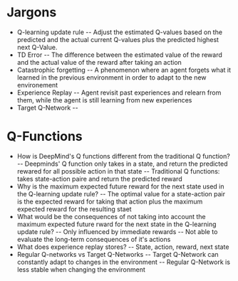 # Jargons
- Q-learning update rule
-- Adjust the estimated Q-values based on the predicted and the actual current Q-values plus the predicted highest next Q-Value.
- TD Error
-- The difference between the estimated value of the reward and the actual value of the reward after taking an action
- Catastrophic forgetting
-- A phenomenon where an agent forgets what it learned in the previous environment in order to adapt to the new environement
- Experience Replay
-- Agent revisit past experiences and relearn from them, while the agent is still learning from new experiences
- Target Q-Network
--
# Q-Functions
- How is DeepMind's Q functions different from the traditional Q function? 
-- Deepminds' Q function only takes in a state, and return the predicted rewared for all possible action in that state
-- Traditional Q functions: takes state-action paire and return the predicted reward
- Why is the maximum expected future reward for the next state used in the Q-learning update rule?
-- The optimal value for a state-action pair is the expected reward for taking that action plus the maximum expected reward for the resulting staet
- What would be the consequences of not taking into account the maximum expected future rward for the next state in the Q-learning update rule?
-- Only influenced by immediate rewards
-- Not able to evaluate the long-term consequences of it's actions
- What does experience replay stores? 
-- State, action, reward, next state
- Regular Q-networks vs Target Q-Networks
-- Target Q-Network can constantly adapt to changes in the environment 
-- Regular Q-Network is less stable when changing the environment